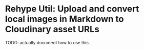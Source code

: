 # Rehype Util: Upload and convert local images in Markdown to Cloudinary asset URLs

TODO: actually document how to use this.

